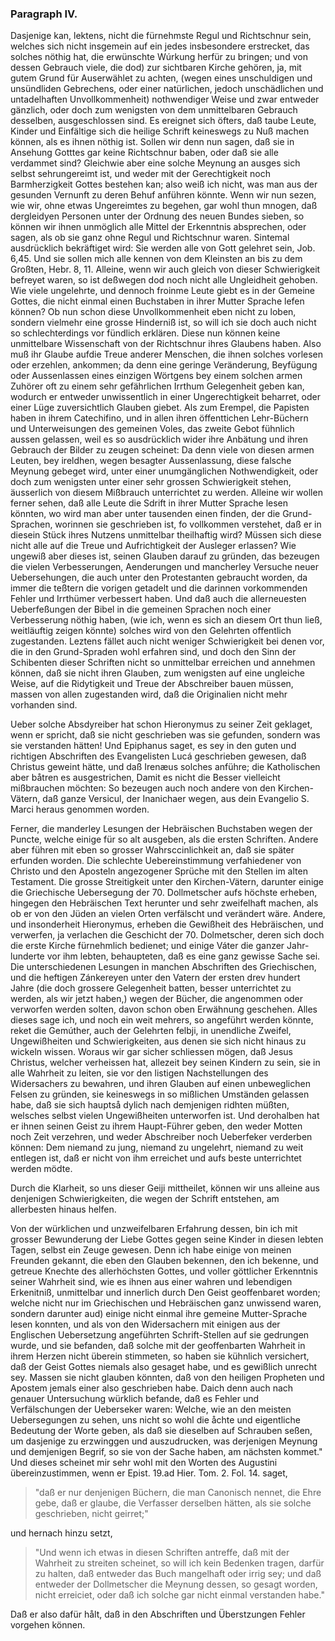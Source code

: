 <!-- Seite 124 -->

### Paragraph IV. ###

Dasjenige kan, lektens, nicht die fürnehmste
Regul und Richtschnur sein, welches sich nicht insgemein
auf ein jedes insbesondere erstrecket, das solches nöthig
hat, die erwünschte Wúrkung herfür zu bringen;
und von dessen Gebrauch viele, die dod) zur sichtbaren
Kirche gehören, ja, mit gutem Grund für Auserwählet
zu achten, (wegen eines unschuldigen und unsündliden
Gebrechens, oder einer natürlichen, jedoch unschädlichen
und untadelhaften Unvollkommenheit) nothwendiger<!-- Seite 125 --><!-- content-0103.xml -->
Weise und zwar entweder gänzlich, oder doch zum
wenigsten von dem unmittelbaren Gebrauch desselben, 
ausgeschlossen sind. Es ereignet sich öfters, daß taube
Leute, Kinder und Einfältige sich die heilige Schrift keineswegs
zu Nuß machen können, als es ihnen nöthig ist.
Sollen wir denn nun sagen, daß sie in Ansehung Gotttes
gar keine Richtschnur baben, oder daß sie alle verdammet
sind? Gleichwie aber eine solche Meynung an
ausges sich selbst sehrungereimt ist, und weder mit der Gerechtigkeit
noch Barmherzigkeit Gottes bestehen kan; also
weiß ich nicht, was man aus der gesunden Vernunft zu
deren Behuf anführen könnte. Wenn wir nun sezen,
wie wir, ohne etwas Ungereimtes zu begehen, gar wohl
thun mnogen, daß dergleidyen Personen unter der Ordnung
des neuen Bundes sieben, so können wir ihnen unmöglich
alle Mittel der Erkenntnis absprechen, oder sagen,
als ob sie ganz ohne Regul und Richtschnur waren.
Sintemal ausdrücklich bekräftiget wird: Sie werden
alle von Gott gelehret sein, Job. 6,45. Und sie
sollen mich alle kennen von dem Kleinsten an bis zu
dem Großten, Hebr. 8, 11. Alleine, wenn wir auch
gleich von dieser Schwierigkeit befreyet waren, so ist
deßwegen dod noch nicht alle Ungleidheit gehoben.
Wie viele ungelehrte, und dennoch froinme Leute giebt
es in der Gemeine Gottes, die nicht einmal einen Buchstaben
in ihrer Mutter Sprache lefen können? Ob nun
schon diese Unvollkommenheit eben nicht zu loben, sondern
vielmehr eine grosse Hinderniß ist, so will ich sie doch
auch nicht so schlechterdings vor fündlich erklären. Diese
nun können keine unmittelbare Wissenschaft von der
Richtschnur ihres Glaubens haben. Also muß ihr
Glaube aufdie Treue anderer Menschen, die ihnen solches
vorlesen oder erzehlen, ankommen; da denn eine
geringe Veränderung, Beyfügung oder Aussenlassen
eines einzigen Wörtgens bey einem solchen armen Zuhörer
oft zu einem sehr gefährlichen Irrthum Gelegenheit<!-- Seite 126 --><!-- content-0111.xml -->
geben kan, wodurch er entweder unwissentlich in einer
Ungerechtigkeit beharret, oder einer Lüge zuversichtlich
Glauben giebet. Als zum Erempel, die Papisten
haben in ihrem Catechifino, und in allen ihren öffenttichen
Lehr-Büchern und Unterweisungen des gemeinen
Voles, das zweite Gebot fühnlich aussen gelassen,
weil es so ausdrücklich wider ihre Anbätung und ihren
Gebrauch der Bilder zu zeugen scheinet: Da denn viele
von diesen armen Leuten, bey ireldhen, wegen besagter
Aussenlassung, diese falsche Meynung gebeget wird, unter
einer unumgänglichen Nothwendigkeit, oder doch
zum wenigsten unter einer sehr grossen Schwierigkeit
stehen, äusserlich von diesem Mißbrauch unterrichtet zu
werden. Alleine wir wollen ferner sehen, daß alle Leute
die Sdrift in ihrer Mutter Sprache lesen könnten, wo
wird man aber unter tausenden einen finden, der die
Grund-Sprachen, worinnen sie geschrieben ist, fo vollkommen
verstehet, daß er in diesein Stück ihres Nutzens
unmittelbar theilhaftig wird? Müssen sich diese
nicht alle auf die Treue und Aufrichtigkeit der Ausleger
erlassen? Wie ungewiß aber dieses ist, seinen Glauben
darauf zu gründen, das bezeugen die vielen Verbesserungen,
Aenderungen und mancherley Versuche neuer
Uebersehungen, die auch unter den Protestanten gebraucht
worden, da immer die teßtern die vorigen getadelt
und die darinnen vorkommenden Fehler und Irrthümer
verbessert haben. Und daß auch die allerneuesten
Ueberfeßungen der Bibel in die gemeinen Sprachen
noch einer Verbesserung nöthig haben, (wie ich, wenn
es sich an diesem Ort thun ließ, weitläuftig zeigen könnte)
solches wird von den Gelehrten offentlich zugestanden.
Leztens fället auch nicht weniger Schwierigkeit
bei denen vor, die in den Grund-Spraden wohl erfahren
sind, und doch den Sinn der Schibenten dieser
Schriften nicht so unmittelbar erreichen und annehmen
können, daß sie nicht ihren Glauben, zum wenigsten auf<!-- Seite 127 -->
eine ungleiche Weise, auf die Ridytigkeit und Treue der 
Abschreiber bauen müssen, massen von allen zugestanden 
wird, daß die Originalien nicht mehr vorhanden sind. 

Ueber solche Absdyreiber hat schon Hieronymus zu 
seiner Zeit geklaget, wenn er spricht, daß sie nicht geschrieben
was sie gefunden, sondern was sie verstanden
hätten! Und Epiphanus saget, es sey in den 
guten und richtigen Abschriften des Evangelisten 
Lucá geschrieben gewesen, daß Christus geweint 
hätte, und daß Irenæus solches anführe; die Katholischen
aber båtren es ausgestrichen, Damit es 
nicht die Besser vielleicht mißbrauchen möchten: 
So bezeugen auch noch andere von den Kirchen-Vätern,
daß ganze Versicul, der Inanichaer wegen, 
aus dein Evangelio S. Marci heraus genommen
worden. 

Ferner, die manderley Lesungen der Hebräischen
Buchstaben wegen der Puncte, welche einige für so alt
ausgeben, als die ersten Schriften. Andere aber führen
mit eben so grosser Wahrsccinlichkeit an, daß sie später
erfunden worden. Die schlechte Uebereinstimmung
verfahiedener von Christo und den Aposteln angezogener
Sprüche mit den Stellen im alten Testament. Die
grosse Streitigkeit unter den Kirchen-Vätern, darunter
einige die Griechische Uebersegung der 70. Dollmetscher
aufs höchste erheben, hingegen den Hebräischen
Text herunter und sehr zweifelhaft machen, als ob er
von den Jüden an vielen Orten verfälscht und verändert
wäre. Andere, und insonderheit Hieronymus, erheben
die Gewißheit des Hebräischen, und verwerfen, ja
verlachen die Geschicht der 70. Dolmetscher, deren sich
doch die erste Kirche fürnehmlich bedienet; und einige
Váter die ganzer Jahr-lunderte vor ihm lebten, behaupteten,
daß es eine ganz gewisse Sache sei. Die
unterschiedenen Lesungen in manchen Abschriften des
Griechischen, und die heftigen Zánkereyen unter den<!-- Seite 128 -->
Vatern der ersten drev hundert Jahre (die doch grossere
Gelegenheit batten, besser unterrichtet zu werden, als
wir jetzt haben,) wegen der Bücher, die angenommen
oder verworfen werden solten, davon schon oben Erwähnung
geschehen. Alles dieses sage ich, und noch ein weit
mehrers, so angeführt werden könnte, reket die Gemúther,
auch der Gelehrten felbji, in unendliche Zweifel,
Ungewißheiten und Schwierigkeiten, aus denen sie sich
nicht hinaus zu wickeln wissen. Woraus wir gar sicher
schliessen mögen, daß Jesus Christus, welcher verheissen
hat, allezeit bey seinen Kindern zu sein, sie in alle
Wahrheit zu leiten, sie vor den listigen Nachstellungen
des Widersachers zu bewahren, und ihren Glauben auf
einen unbeweglichen Felsen zu gründen, sie keineswegs
in so mißlichen Umständen gelassen habe, daß sie
sich hauptså dylich nach demjenigen ridhten müßten, welsches
selbst vielen Ungewißheiten unterworfen ist. Und
derohalben hat er ihnen seinen Geist zu ihrem Haupt-Führer
geben, den weder Motten noch Zeit verzehren,
und weder Abschreiber noch Ueberfeker verderben
können: Dem niemand zu jung, niemand zu ungelehrt,
niemand zu weit entlegen ist, daß er nicht von ihm erreichet
und aufs beste unterrichtet werden mödte.

Durch die Klarheit, so uns dieser Geiji mittheilet,
können wir uns alleine aus denjenigen Schwierigkeiten,
die wegen der Schrift entstehen, am allerbesten
hinaus helfen.

Von der würklichen und unzweifelbaren Erfahrung
dessen, bin ich mit grosser Bewunderung der Liebe
Gottes gegen seine Kinder in diesen lebten Tagen,
selbst ein Zeuge gewesen. Denn ich habe einige von
meinen Freunden gekannt, die eben den Glauben bekennen,
den ich bekenne, und getreue Knechte des allerhöchsten
Gottes, und voller göttlicher Erkenntnis seiner
Wahrheit sind, wie es ihnen aus einer wahren und lebendigen
Erkenitniß, unmittelbar und innerlich durch<!-- Seite 129 -->
Den Geist geoffenbaret worden; welche nicht nur im
Griechischen und Hebräischen ganz unwissend waren,
sondern darunter aud) einige nicht einmal ihre gemeine
Mutter-Sprache lesen konnten, und als von den Widersachern
mit einigen aus der Englischen Uebersetzung 
angeführten Schrift-Stellen auf sie gedrungen wurde, 
und sie befanden, daß solche mit der geoffenbarten 
Wahrheit in ihrem Herzen nicht überein stimmeten, so 
haben sie kühnlich versichert, daß der Geist Gottes niemals
also gesaget habe, und es gewißlich unrecht sey. 
Massen sie nicht glauben könnten, daß von den heiligen 
Propheten und Apostem jemals einer also geschrieben 
habe. Daich denn auch nach genauer Untersuchung 
würklich befande, daß es Fehler und Verfälschungen 
der Ueberseker waren: Welche, wie an den meisten 
Uebersegungen zu sehen, uns nicht so wohl die åchte und 
eigentliche Bedeutung der Worte geben, als daß sie 
dieselben auf Schrauben seßen, um dasjenige zu erzwinggen
und auszudrucken, was derjenigen Meynung und 
demjenigen Begrif, so sie von der Sache haben, am 
nächsten kommet." Und dieses scheinet mir sehr wohl 
mit den Worten des Augustini übereinzustimmen, wenn 
er Epist. 19.ad Hier. Tom. 2. Fol. 14. saget, 

   > "daß 
   er nur denjenigen Büchern, die man Canonisch nennet,
   die Ehre gebe, daß er glaube, die Verfasser derselben
   hätten, als sie solche geschrieben, nicht geirret;"
   
und hernach hinzu setzt, 

   > "Und wenn ich etwas in diesen
   Schriften antreffe, daß mit der Wahrheit zu streiten
   scheinet, so will ich kein Bedenken tragen, darfür zu 
   halten, daß entweder das Buch mangelhaft oder irrig 
   sey; und daß entweder der Dollmetscher die Meynung
   dessen, so gesagt worden, nicht erreiciet, oder 
   daß ich solche gar nicht einmal verstanden habe."
   
Daß er also dafür hålt, daß in den Abschriften und
Überstzungen Fehler vorgehen können.

